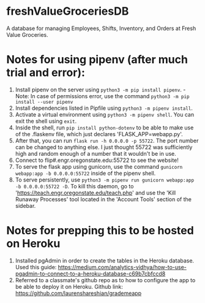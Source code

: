 # freshValueGroceriesDB
A database for managing Employees, Shifts, Inventory, and Orders at Fresh Value Groceries.


# Notes for using pipenv (after much trial and error):

1. Install pipenv on the server using ```python3 -m pip install pipenv```.
    -Note: In case of permissions error, use the command  ```python3 -m pip install --user pipenv```
2. Install dependencies listed in Pipfile using ```python3 -m pipenv install```.
3. Activate a virtual environment using ```python3 -m pipenv shell```. You can exit the shell using ```exit```. 
4. Inside the shell, run ```pip install python-dotenv``` to be able to make use of the .flaskenv file, which just declares 'FLASK_APP=webapp.py'.
5. After that, you can run ```flask run -h 0.0.0.0 -p 55722```. The port number can be changed to anything else. I just thought 55722 was sufficiently high and random enough of a number that it wouldn't be in use.
6. Connect to flip#.engr.oregonstate.edu:55722 to see the website!
7. To serve the flask app using gunicorn, use the command ```gunicorn webapp:app -b 0.0.0.0:55722``` inside of the pipenv shell. 
8. To serve persistently, use ```python3 -m pipenv run gunicorn webapp:app -b 0.0.0.0:55722 -D```. To kill this daemon, go to 'https://teach.engr.oregonstate.edu/teach.php' and use the 'Kill Runaway Processes' tool located in the 'Account Tools' section of the sidebar. 


# Notes for prepping this to be hosted on Heroku

1. Installed pgAdmin in order to create the tables in the Heroku database. Used this guide: https://medium.com/analytics-vidhya/how-to-use-pgadmin-to-connect-to-a-heroku-database-c69b7cbfccd8
2. Referred to a classmate's github repo as to how to configure the app to be able to deploy it on Heroku. Github link: https://github.com/laurenshareshian/grademeapp


